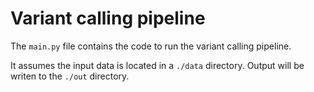 # Variant calling pipeline

The `main.py` file contains the code to run the variant calling pipeline.

It assumes the input data is located in a `./data` directory. Output will be writen to the `./out` directory.
